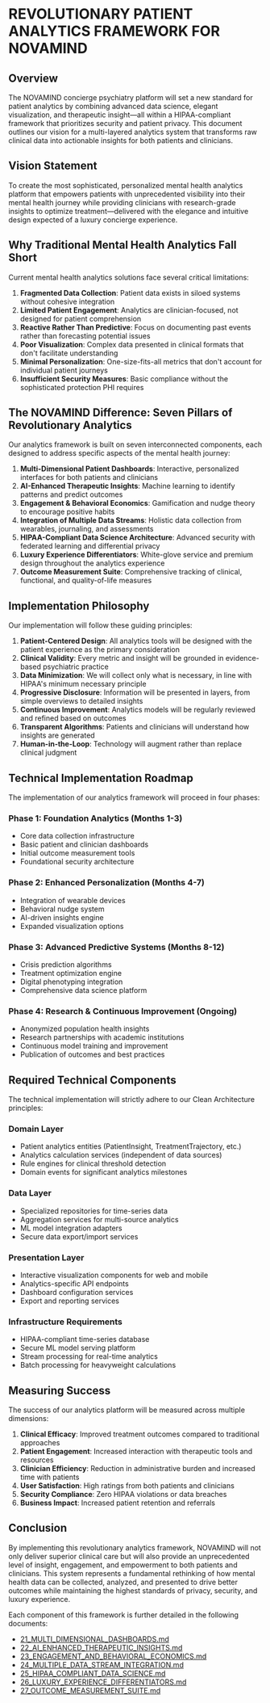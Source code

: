 # REVOLUTIONARY PATIENT ANALYTICS FRAMEWORK FOR NOVAMIND

## Overview

The NOVAMIND concierge psychiatry platform will set a new standard for patient analytics by combining advanced data science, elegant visualization, and therapeutic insight—all within a HIPAA-compliant framework that prioritizes security and patient privacy. This document outlines our vision for a multi-layered analytics system that transforms raw clinical data into actionable insights for both patients and clinicians.

## Vision Statement

To create the most sophisticated, personalized mental health analytics platform that empowers patients with unprecedented visibility into their mental health journey while providing clinicians with research-grade insights to optimize treatment—delivered with the elegance and intuitive design expected of a luxury concierge experience.

## Why Traditional Mental Health Analytics Fall Short

Current mental health analytics solutions face several critical limitations:

1. **Fragmented Data Collection**: Patient data exists in siloed systems without cohesive integration
2. **Limited Patient Engagement**: Analytics are clinician-focused, not designed for patient comprehension
3. **Reactive Rather Than Predictive**: Focus on documenting past events rather than forecasting potential issues
4. **Poor Visualization**: Complex data presented in clinical formats that don't facilitate understanding
5. **Minimal Personalization**: One-size-fits-all metrics that don't account for individual patient journeys
6. **Insufficient Security Measures**: Basic compliance without the sophisticated protection PHI requires

## The NOVAMIND Difference: Seven Pillars of Revolutionary Analytics

Our analytics framework is built on seven interconnected components, each designed to address specific aspects of the mental health journey:

1. **Multi-Dimensional Patient Dashboards**: Interactive, personalized interfaces for both patients and clinicians
2. **AI-Enhanced Therapeutic Insights**: Machine learning to identify patterns and predict outcomes
3. **Engagement & Behavioral Economics**: Gamification and nudge theory to encourage positive habits
4. **Integration of Multiple Data Streams**: Holistic data collection from wearables, journaling, and assessments
5. **HIPAA-Compliant Data Science Architecture**: Advanced security with federated learning and differential privacy
6. **Luxury Experience Differentiators**: White-glove service and premium design throughout the analytics experience
7. **Outcome Measurement Suite**: Comprehensive tracking of clinical, functional, and quality-of-life measures

## Implementation Philosophy

Our implementation will follow these guiding principles:

1. **Patient-Centered Design**: All analytics tools will be designed with the patient experience as the primary consideration
2. **Clinical Validity**: Every metric and insight will be grounded in evidence-based psychiatric practice
3. **Data Minimization**: We will collect only what is necessary, in line with HIPAA's minimum necessary principle
4. **Progressive Disclosure**: Information will be presented in layers, from simple overviews to detailed insights
5. **Continuous Improvement**: Analytics models will be regularly reviewed and refined based on outcomes
6. **Transparent Algorithms**: Patients and clinicians will understand how insights are generated
7. **Human-in-the-Loop**: Technology will augment rather than replace clinical judgment

## Technical Implementation Roadmap

The implementation of our analytics framework will proceed in four phases:

### Phase 1: Foundation Analytics (Months 1-3)
- Core data collection infrastructure
- Basic patient and clinician dashboards
- Initial outcome measurement tools
- Foundational security architecture

### Phase 2: Enhanced Personalization (Months 4-7)
- Integration of wearable devices
- Behavioral nudge system
- AI-driven insights engine
- Expanded visualization options

### Phase 3: Advanced Predictive Systems (Months 8-12)
- Crisis prediction algorithms
- Treatment optimization engine
- Digital phenotyping integration
- Comprehensive data science platform

### Phase 4: Research & Continuous Improvement (Ongoing)
- Anonymized population health insights
- Research partnerships with academic institutions
- Continuous model training and improvement
- Publication of outcomes and best practices

## Required Technical Components

The technical implementation will strictly adhere to our Clean Architecture principles:

### Domain Layer
- Patient analytics entities (PatientInsight, TreatmentTrajectory, etc.)
- Analytics calculation services (independent of data sources)
- Rule engines for clinical threshold detection
- Domain events for significant analytics milestones

### Data Layer
- Specialized repositories for time-series data
- Aggregation services for multi-source analytics
- ML model integration adapters
- Secure data export/import services

### Presentation Layer
- Interactive visualization components for web and mobile
- Analytics-specific API endpoints
- Dashboard configuration services
- Export and reporting services

### Infrastructure Requirements
- HIPAA-compliant time-series database
- Secure ML model serving platform
- Stream processing for real-time analytics
- Batch processing for heavyweight calculations

## Measuring Success

The success of our analytics platform will be measured across multiple dimensions:

1. **Clinical Efficacy**: Improved treatment outcomes compared to traditional approaches
2. **Patient Engagement**: Increased interaction with therapeutic tools and resources
3. **Clinician Efficiency**: Reduction in administrative burden and increased time with patients
4. **User Satisfaction**: High ratings from both patients and clinicians
5. **Security Compliance**: Zero HIPAA violations or data breaches
6. **Business Impact**: Increased patient retention and referrals

## Conclusion

By implementing this revolutionary analytics framework, NOVAMIND will not only deliver superior clinical care but will also provide an unprecedented level of insight, engagement, and empowerment to both patients and clinicians. This system represents a fundamental rethinking of how mental health data can be collected, analyzed, and presented to drive better outcomes while maintaining the highest standards of privacy, security, and luxury experience.

Each component of this framework is further detailed in the following documents:
- [21_MULTI_DIMENSIONAL_DASHBOARDS.md](21_MULTI_DIMENSIONAL_DASHBOARDS.md)
- [22_AI_ENHANCED_THERAPEUTIC_INSIGHTS.md](22_AI_ENHANCED_THERAPEUTIC_INSIGHTS.md)
- [23_ENGAGEMENT_AND_BEHAVIORAL_ECONOMICS.md](23_ENGAGEMENT_AND_BEHAVIORAL_ECONOMICS.md)
- [24_MULTIPLE_DATA_STREAM_INTEGRATION.md](24_MULTIPLE_DATA_STREAM_INTEGRATION.md)
- [25_HIPAA_COMPLIANT_DATA_SCIENCE.md](25_HIPAA_COMPLIANT_DATA_SCIENCE.md)
- [26_LUXURY_EXPERIENCE_DIFFERENTIATORS.md](26_LUXURY_EXPERIENCE_DIFFERENTIATORS.md)
- [27_OUTCOME_MEASUREMENT_SUITE.md](27_OUTCOME_MEASUREMENT_SUITE.md)
